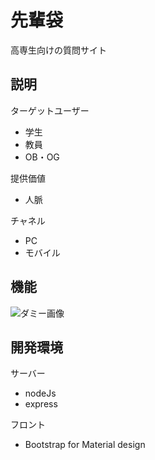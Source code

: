 # 先輩袋
高専生向けの質問サイト  

## 説明 
ターゲットユーザー
- 学生
- 教員
- OB・OG  
    
提供価値  
- 人脈  
    
チャネル  
- PC
- モバイル  

## 機能
![ダミー画像](http://placehold.it/100)  

## 開発環境
サーバー
- nodeJs
- express  
	
フロント
- Bootstrap for Material design
